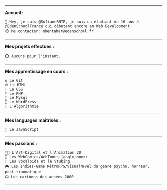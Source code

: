<hr><strong>Accueil :</strong></hr>


    👋 Hey, je suis @SofianeBNTR, je suis un étudiant de 16 ans à @EdenSchoolFrance qui débutent encore en Web Development.
    📫 Me contacter: mbentahar@edenschool.fr

<hr><strong>Mes projets effectués :</strong></hr>


    ⭕ Aucuns pour l'instant.


<hr><strong>Mes apprentissage en cours :</strong></hr>


    ⚙️ Le Git
    🌐 Le HTML
    🎨 Le CSS
    🐍 Le PHP
    🎤 Le Mysql
    🧸 Le WordPress
    🧠 L'Algorithmie


<hr><strong>Mes languages maitrisés :</strong></hr>


    🤖 Le JavaScript


<hr><strong>Mes passions :</strong></hr>


    👨‍🎨 L'Art-Digital et l'Animation 2D
    📖 Les WebComics/WebToons (anglophone)
    🎵 Les Vocaloids et le Vtubing
    🎮 Les Indies-Game RétroRPG/VisualNovel du genre psycho, horreur, post-traumatique
    📺 Les cartoons des années 2000
    
    
   <hr></hr>
